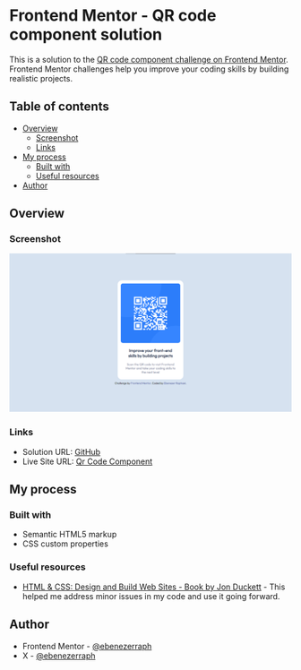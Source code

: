 # Frontend Mentor - QR code component solution

This is a solution to the [QR code component challenge on Frontend Mentor](https://www.frontendmentor.io/challenges/qr-code-component-iux_sIO_H). Frontend Mentor challenges help you improve your coding skills by building realistic projects. 

## Table of contents

- [Overview](#overview)
  - [Screenshot](#screenshot)
  - [Links](#links)
- [My process](#my-process)
  - [Built with](#built-with)
  - [Useful resources](#useful-resources)
- [Author](#author)

## Overview

### Screenshot

![screenshot](/images/screenshot.png)

### Links

- Solution URL: [GitHub](https://github.com/ebenezerraph/qr-code-component)
- Live Site URL: [Qr Code Component](https://ebenezerraph.github.io/qr-code-component/)

## My process

### Built with

- Semantic HTML5 markup
- CSS custom properties

### Useful resources

- [HTML & CSS: Design and Build Web Sites - Book by Jon Duckett](https://www.htmlandcssbook.com/) - This helped me address minor issues in my code and use it going forward.

## Author

- Frontend Mentor - [@ebenezerraph](https://www.frontendmentor.io/profile/ebenezerraph)
- X - [@ebenezerraph](https://www.x.com/ebenezerraph)
